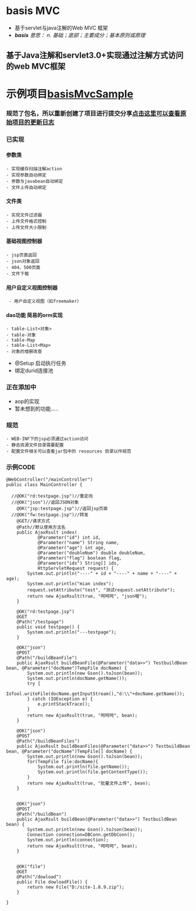 # **basis  MVC**
- 基于servlet与java注解的Web MVC 框架
- _**basis** 意思： n. 基础；底部；主要成分；基本原则或原理_

## 基于Java注解和servlet3.0+实现通过注解方式访问的web MVC框架
# 示例项目[basisMvcSample](https://github.com/threefish/basisMvcSample "示例项目")
###  规范了包名，所以重新创建了项目进行提交分享[点击这里可以查看原始项目的更新日志](https://github.com/threefish/basisMvcSample "示例项目")
### 已实现
#### 参数类

    - 实现缓存扫描注解action
    - 实现参数自动绑定
    - 参数与javabean自动绑定
    - 文件上传自动绑定

#### 文件类
    - 实现文件过滤器
    - 上传文件格式控制
    - 上传文件大小限制

#### 基础视图控制器
    - jsp页面返回
    - json对象返回
    - 404、500页面
    - 文件下载
#### 用户自定义视图控制器
     - 用户自定义视图（如freemaker）

#### dao功能  简易的orm实现
    - table-List<对象>
    - table-对象
    - table-Map
    - table-List<Map>
    - 对象的增删改查

- @Setup 启动执行任务
- 绑定durid连接池

### 正在添加中
- aop的实现
- 暂未想到的功能.....


### 规范
    - WEB-INF下的jsp必须通过action访问
    - 静态资源文件目录需要配置
    - 配置文件相关可以查看jar包中的 resources 目录以作规范

### 示例CODE
```
@WebController("/mainController")
public class MainController {

  //@OK("rd:testpage.jsp")//重定向
  //@OK("json")//返回JSON对象
    @OK("jsp:testpage.jsp")//返回jsp页面
  //@OK("fw:testpage.jsp")//转发
    @GET//请求方式
    @Path//默认使用方法名
    public AjaxRsult index(
            @Parameter("id") int id,
            @Parameter("name") String name,
            @Parameter("age") int age,
            @Parameter("doubleNum") double doubleNum,
            @Parameter("flag") boolean flag,
            @Parameter("ids") String[] ids,
            HttpServletRequest request) {
        System.out.println("----" + id + "----" + name + "----" + age);
        System.out.println("mian index");
        request.setAttribute("test", "测试request.setAttribute");
        return new AjaxRsult(true, "呵呵呵", "json哦");
    }

    @OK("rd:testpage.jsp")
    @GET
    @Path("/testpage")
    public void testpage() {
        System.out.println("---testpage");
    }

    @OK("json")
    @POST
    @Path("/buildBeanFile")
    public AjaxRsult buildBeanFile(@Parameter("data>>") TestbuildBean bean, @Parameter("docName")TempFile docName) {
        System.out.println(new Gson().toJson(bean));
        System.out.println(docName.getName());
        try {
            IoTool.writeFile(docName.getInputStream(),"d:\\"+docName.getName());
        } catch (IOException e) {
            e.printStackTrace();
        }
        return new AjaxRsult(true, "呵呵呵", bean);
    }

    @OK("json")
    @POST
    @Path("/buildBeanFiles")
    public AjaxRsult buildBeanFiles(@Parameter("data>>") TestbuildBean bean, @Parameter("docName")TempFile[] docName) {
        System.out.println(new Gson().toJson(bean));
        for(TempFile file:docName){
            System.out.println(file.getName());
            System.out.println(file.getContentType());
        }
        return new AjaxRsult(true, "批量文件上传", bean);
    }


    @OK("json")
    @POST
    @Path("/buildBean")
    public AjaxRsult buildBean(@Parameter("data>>") TestbuildBean bean) {
        System.out.println(new Gson().toJson(bean));
        Connection connection=DBConn.getDbConn();
        System.out.println(connection);
        return new AjaxRsult(true, "呵呵呵", bean);
    }


    @OK("file")
    @GET
    @Path("/dowload")
    public File dowloadFile() {
        return new File("D:/site-1.8.9.zip");
    }

}
```